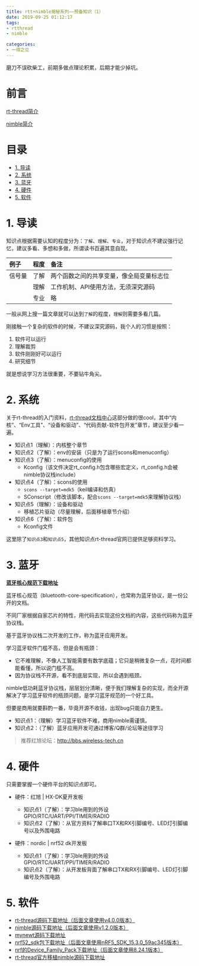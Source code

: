 ```yaml
---
title: rtt+nimble揭秘系列——预备知识（1）
date: 2019-09-25 01:12:17
tags:
- rtthread
- nimble

categories:
- 一得之见
---
```



磨刀不误砍柴工，前期多做点理论积累，后期才能少掉坑。
<!-- more --> 

前言
===

[rt-thread简介](https://www.rt-thread.org/document/site/tutorial/quick-start/introduction/introduction/)

[nimble简介](http://mynewt.apache.org/latest/network/docs/index.html#)

目录
===
<!-- TOC -->

- [1. 导读](#1-导读)
- [2. 系统](#2-系统)
- [3. 蓝牙](#3-蓝牙)
- [4. 硬件](#4-硬件)
- [5. 软件](#5-软件)

<!-- /TOC -->

# 1. 导读

知识点根据需要认知的程度分为：`了解`、`理解`、`专业`，对于知识点不建议强行记忆，建议多看、多想和多做，所谓读书百遍其意自现。

| **例子** | **程度**  | **备注** |
| :-- | :--: | :-- |
| 信号量 | 了解 | 两个函数之间的共享变量，像全局变量标志位 | 
|         | 理解 | 工作机制、API使用方法，无须深究源码 |
|         | 专业 | 略 

一般从网上搜一篇文章就可以达到`了解`的程度，`理解`则需要多看几篇。

刚接触一个复杂的软件的时候，不建议深究源码，我个人的习惯是按照：

1. 软件可以运行
2. 理解裁剪
3. 软件刚刚好可以运行
4. 研究细节

就是想说学习方法很重要，不要钻牛角尖。

# 2. 系统

关于rt-thread的入门资料，[rt-thread文档中心](https://www.rt-thread.org/document/site/)这部分做的很cool，其中“内核”、“Env工具”、“设备和驱动”、“代码贡献-软件包开发”章节，建议至少看一遍。

- 知识点1（理解）：内核整个章节
- 知识点2（了解）：env的安装（只是为了运行scons和menuconfig）
- 知识点3（了解）：menuconfig的使用
    - Kconfig（该文件决定rt_config.h包含哪些宏定义，rt_config.h会被nimble协议栈include）
- 知识点4（了解）：scons的使用
    - `scons --target=mdk5`（keil编译和仿真）
    - SConscript（修改该脚本，配合`scons --target=mdk5`来理解协议栈）
- 知识点5（理解）：设备和驱动
    - 移植芯片驱动（尽量理解，后面移植章节介绍）
- 知识点6（了解）：软件包
    - Kconfig文件

这里除了`知识点3`和`知识点5`，其他知识点rt-thread官网已提供足够资料学习。


# 3. 蓝牙

[**蓝牙核心规范下载地址**](https://www.bluetooth.com/specifications/bluetooth-core-specification/)

蓝牙核心规范（bluetooth-core-specification），也常称为蓝牙协议，是一份公开的文档。

不同厂家根据自家芯片的特性，用代码去实现这份文档的内容，这些代码称为蓝牙协议栈。

基于蓝牙协议栈二次开发的工作，称为蓝牙应用开发。

学习蓝牙软件门槛不高，但是会有瓶颈：
- 它不难理解，不像人工智能需要有数学底蕴；它只是稍微复杂一点，花时间都能看懂，所以说门槛不高。
- 因为协议栈不开源，看不到底层实现，所以会遇到瓶颈。

nimble低功耗蓝牙协议栈，层层划分清晰，便于我们理解复杂的实现，而全开源解决了学习蓝牙软件的瓶颈问题，是学习蓝牙规范的一个好工具。

但要是商用就要斟酌一番，毕竟开源不收钱，出现bug只能自力更生。

- 知识点1：（理解）学习蓝牙软件不难，商用nimble需谨慎。
- 知识点2：（了解）蓝牙应用开发可通过博客/Q群/论坛等途径学习

> 推荐红旭论坛：http://bbs.wireless-tech.cn

# 4. 硬件

只需要掌握一个硬件平台的知识点即可。

- 硬件：红旭 | HX-DK夏开发板

    - 知识点1（了解）：学习ble用到的外设GPIO/RTC/UART/PPI/TIMER/RADIO
    - 知识点2（了解）：从官方资料了解串口TX和RX引脚编号、LED灯引脚编号以及外围电路  

- 硬件：nordic | nrf52 dk开发板

    - 知识点1（了解）：学习ble用到的外设GPIO/RTC/UART/PPI/TIMER/RADIO
    - 知识点2（了解）：从开发板背面了解串口TX和RX引脚编号、LED灯引脚编号及外围电路

# 5. 软件

- [rt-thread源码下载地址（后面文章使用v4.0.0版本）](https://www.rt-thread.org/page/download.html)
- [nimble源码下载地址（后面文章使用v1.2.0版本）](http://mynewt.apache.org/download/)
- [mynewt源码下载地址](http://mynewt.apache.org/download/)
- [nrf52_sdk包下载地址（后面文章使用nRF5_SDK_15.3.0_59ac345版本）](https://www.nordicsemi.com/Software-and-Tools/Software/nRF5-SDK)
- [nrf的Device_Family_Pack下载地址（后面文章使用8.24.1版本）](http://www.keil.com/dd2/Pack/#/third-party-download-dialog)
- [rt-thread官方移植nimble源码下载地址](https://github.com/Zero-Free/nrf52832-nimble)
